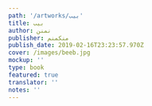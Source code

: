 ```yaml
---
path: '/artworks/بيب'
title: بيب
author: نمنن
publisher: منكمنم
publish_date: 2019-02-16T23:23:57.970Z
cover: /images/beeb.jpg
mockup: ''
type: book
featured: true
translator: ''
notes: ''
---
```

